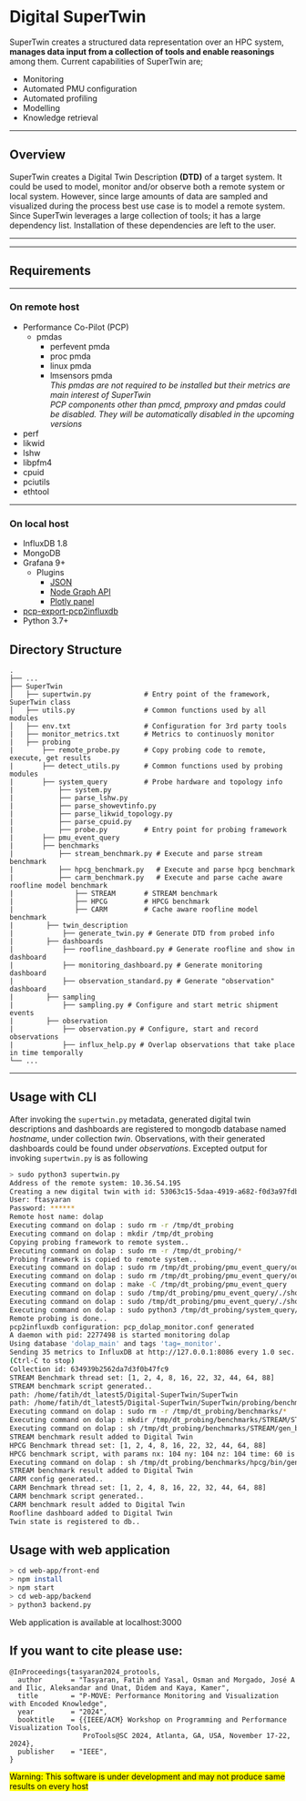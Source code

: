 # **Digital SuperTwin**
SuperTwin creates a structured data representation over an HPC system, **manages data input from a collection of tools and enable reasonings** among them. Current capabilities of SuperTwin are; 
- Monitoring
- Automated PMU configuration
- Automated profiling
- Modelling
- Knowledge retrieval
 ---
 ## Overview
 SuperTwin creates a Digital Twin Description **(DTD)** of a target system. It could be used to model, monitor and/or observe both a remote system or local system. However, since large amounts of data are sampled and visualized during the process best use case is to model a remote system.  
 Since SuperTwin leverages a large collection of tools; it has a large dependency list. Installation of these dependencies are left to the user.    

--- 
---

## Requirements
---
### On remote host
- Performance Co-Pilot (PCP)
    - pmdas
        - perfevent pmda
        - proc pmda
        - linux pmda
        - lmsensors pmda    
*This pmdas are not required to be installed but their metrics are main interest of SuperTwin*  
*PCP components other than pmcd, pmproxy and pmdas could be disabled. They will be automatically disabled in the upcoming versions*
- perf
- likwid
- lshw
- libpfm4
- cpuid
- pciutils
- ethtool
 ---
 ### On local host
 - InfluxDB 1.8
 - MongoDB
 - Grafana 9+
    - Plugins
        - [JSON](https://grafana.com/grafana/plugins/simpod-json-datasource/)
        - [Node Graph API](https://grafana.com/grafana/plugins/simpod-json-datasource/)
        - [Plotly panel](https://grafana.com/grafana/plugins/ae3e-plotly-panel/)
- [pcp-export-pcp2influxdb](https://packages.debian.org/sid/utils/pcp-export-pcp2influxdb)
- Python 3.7+   

## Directory Structure

    .
    ├── ...
    ├── SuperTwin                     
    │   ├── supertwin.py             # Entry point of the framework, SuperTwin class
    │   ├── utils.py                 # Common functions used by all modules
    │   ├── env.txt                  # Configuration for 3rd party tools
    |   ├── monitor_metrics.txt      # Metrics to continuosly monitor
    |   ├── probing
    |       ├── remote_probe.py      # Copy probing code to remote, execute, get results 
    |       ├── detect_utils.py      # Common functions used by probing modules
    |       ├── system_query         # Probe hardware and topology info
    |           ├── system.py
    |           ├── parse_lshw.py
    |           ├── parse_showevtinfo.py
    |           ├── parse_likwid_topology.py
    |           ├── parse_cpuid.py
    |           ├── probe.py         # Entry point for probing framework
    |       ├── pmu_event_query
    |       ├── benchmarks
    |           ├── stream_benchmark.py # Execute and parse stream benchmark
    |           ├── hpcg_benchmark.py   # Execute and parse hpcg benchmark
    |           ├── carm_benchmark.py   # Execute and parse cache aware roofline model benchmark
    |               ├── STREAM       # STREAM benchmark
    |               ├── HPCG         # HPCG benchmark
    |               ├── CARM         # Cache aware roofline model benchmark
    |        ├── twin_description  
    |            ├── generate_twin.py # Generate DTD from probed info
    |        ├── dashboards
    |            ├── roofline_dashboard.py # Generate roofline and show in dashboard
    |            ├── monitoring_dashboard.py # Generate monitoring dashboard
    |            ├── observation_standard.py # Generate "observation" dashboard
    |        ├── sampling
    |            ├── sampling.py # Configure and start metric shipment events
    |        ├── observation
    |            ├── observation.py # Configure, start and record observations
    |            ├── influx_help.py # Overlap observations that take place in time temporally
    └── ...

---
## Usage with CLI
After invoking the ``supertwin.py`` metadata, generated digital twin descriptions and dashboards are registered to mongodb database named *hostname*, under collection *twin*. Observations, with their generated dashboards could be found under *observations*. Excepted output for invoking ``supertwin.py`` is as following 
```bash
> sudo python3 supertwin.py
Address of the remote system: 10.36.54.195
Creating a new digital twin with id: 53063c15-5daa-4919-a682-f0d3a97fdbb9
User: ftasyaran
Password: ******
Remote host name: dolap
Executing command on dolap : sudo rm -r /tmp/dt_probing
Executing command on dolap : mkdir /tmp/dt_probing
Copying probing framework to remote system..
Executing command on dolap : sudo rm -r /tmp/dt_probing/*
Probing framework is copied to remote system..
Executing command on dolap : sudo rm /tmp/dt_probing/pmu_event_query/out.txt
Executing command on dolap : sudo rm /tmp/dt_probing/pmu_event_query/out_emp.txt
Executing command on dolap : make -C /tmp/dt_probing/pmu_event_query
Executing command on dolap : sudo /tmp/dt_probing/pmu_event_query/./showevtinfo -L -D &>> /tmp/dt_probing/pmu_event_query/out.txt
Executing command on dolap : sudo /tmp/dt_probing/pmu_event_query/./showevtinfo &>> /tmp/dt_probing/pmu_event_query/out_emp.txt
Executing command on dolap : sudo python3 /tmp/dt_probing/system_query/probe.py
Remote probing is done..
pcp2influxdb configuration: pcp_dolap_monitor.conf generated
A daemon with pid: 2277498 is started monitoring dolap
Using database 'dolap_main' and tags 'tag=_monitor'.
Sending 35 metrics to InfluxDB at http://127.0.0.1:8086 every 1.0 sec...
(Ctrl-C to stop)
Collection id: 634939b2562da7d3f0b47fc9
STREAM Benchmark thread set: [1, 2, 4, 8, 16, 22, 32, 44, 64, 88]
STREAM benchmark script generated..
path: /home/fatih/dt_latest5/Digital-SuperTwin/SuperTwin
path: /home/fatih/dt_latest5/Digital-SuperTwin/SuperTwin/probing/benchmarks/STREAM
Executing command on dolap : sudo rm -r /tmp/dt_probing/benchmarks/*
Executing command on dolap : mkdir /tmp/dt_probing/benchmarks/STREAM/STREAM_res/
Executing command on dolap : sh /tmp/dt_probing/benchmarks/STREAM/gen_bench.sh
STREAM benchmark result added to Digital Twin
HPCG Benchmark thread set: [1, 2, 4, 8, 16, 22, 32, 44, 64, 88]
HPCG benchmark script, with params nx: 104 ny: 104 nz: 104 time: 60 is generated..
Executing command on dolap : sh /tmp/dt_probing/benchmarks/hpcg/bin/gen_bench.sh
STREAM benchmark result added to Digital Twin
CARM config generated..
CARM Benchmark thread set: [1, 2, 4, 8, 16, 22, 32, 44, 64, 88]
CARM benchmark script generated..
CARM benchmark result added to Digital Twin
Roofline dashboard added to Digital Twin
Twin state is registered to db..
```

## Usage with web application
```bash
> cd web-app/front-end
> npm install
> npm start
> cd web-app/backend
> python3 backend.py
```
Web application is available at localhost:3000

## If you want to cite please use:
```
@InProceedings{tasyaran2024_protools,
  author       = "Tasyaran, Fatih and Yasal, Osman and Morgado, José A and Ilic, Aleksandar and Unat, Didem and Kaya, Kamer",
  title        = "P-MOVE: Performance Monitoring and Visualization with Encoded Knowledge",
  year         = "2024",
  booktitle    = {{IEEE/ACM} Workshop on Programming and Performance Visualization Tools,
                  ProTools@SC 2024, Atlanta, GA, USA, November 17-22, 2024},
  publisher    = "IEEE",
}
```

<mark>Warning: This software is under development and may not produce same results on every host</mark>

